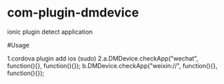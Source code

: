# com-plugin-dmdevice
ionic plugin detect application

#Usage

1.cordova plugin add ios (sudo)
2.a.DMDevice.checkApp("wechat", function(){}, function(){});
  b.DMDevice.checkApp("weixin://", function(){}, function(){});
